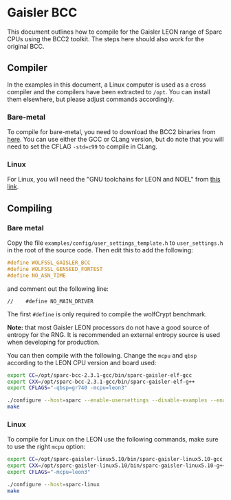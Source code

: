 # Gaisler BCC

This document outlines how to compile for the Gaisler LEON range of Sparc CPUs
using the BCC2 toolkit. The steps here should also work for the original BCC.

## Compiler

In the examples in this document, a Linux computer is used as a cross compiler
and the compilers have been extracted to `/opt`. You can install them elsewhere,
but please adjust commands accordingly.

### Bare-metal

To compile for bare-metal, you need to download the BCC2 binaries from
[here](https://www.gaisler.com/index.php/downloads/compilers). You can use
either the GCC or CLang version, but do note that you will need to set the
CFLAG `-std=c99` to compile in CLang.

### Linux

For Linux, you will need the "GNU toolchains for LEON and NOEL" from
[this link](https://www.gaisler.com/index.php/downloads/linux).

## Compiling

### Bare metal

Copy the file `examples/config/user_settings_template.h` to `user_settings.h` in
the root of the source code. Then edit this to add the following:

```c
#define WOLFSSL_GAISLER_BCC
#define WOLFSSL_GENSEED_FORTEST
#define NO_ASN_TIME
```
and comment out the following line:
```
//    #define NO_MAIN_DRIVER
```

The first `#define` is only required to compile the wolfCrypt benchmark.

**Note:** that most Gaisler LEON processors do not have a good source of
entropy for the RNG. It is recommended an external entropy source is used when
developing for production.

You can then compile with the following. Change the `mcpu` and `qbsp` according
to the LEON CPU version and board used:

```sh
export CC=/opt/sparc-bcc-2.3.1-gcc/bin/sparc-gaisler-elf-gcc
export CXX=/opt/sparc-bcc-2.3.1-gcc/bin/sparc-gaisler-elf-g++
export CFLAGS="-qbsp=gr740 -mcpu=leon3"

./configure --host=sparc --enable-usersettings --disable-examples --enable-static
make
```

### Linux

To compile for Linux on the LEON use the following commands, make sure to use the right `mcpu` option:

```sh
export CC=/opt/sparc-gaisler-linux5.10/bin/sparc-gaisler-linux5.10-gcc
export CXX=/opt/sparc-gaisler-linux5.10/bin/sparc-gaisler-linux5.10-g++
export CFLAGS="-mcpu=leon3"

./configure --host=sparc-linux
make
```
